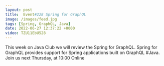 ```yaml
---
layout: post
title:  Event#228 Spring for GraphQL
image: /images/feed.jpg
tags: [Spring, GraphQL, Java]
date: 2022-06-27 12:37:22 +0000
video: TZU11EbU528
---
```


This week on Java Club we will review the Spring for GraphQL. Spring for GraphQL provides support for Spring applications built on GraphQL #Java.
Join us next Thursday, at 10:00 Online
